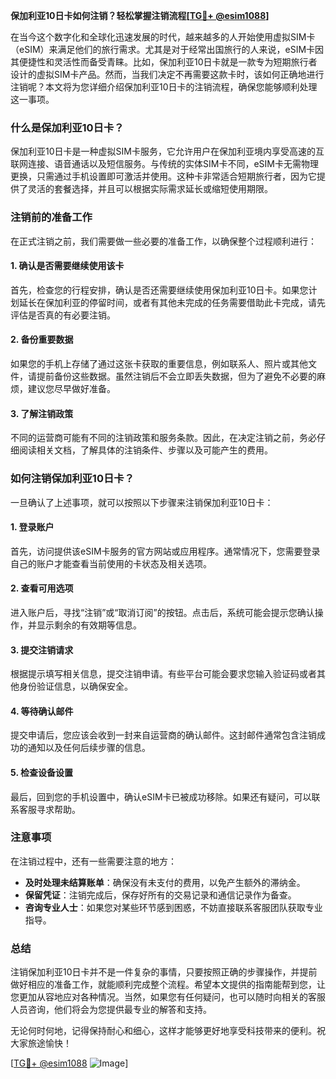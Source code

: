 **保加利亚10日卡如何注销？轻松掌握注销流程[[TG💪+ @esim1088](https://t.me/s/esim1088)]**

在当今这个数字化和全球化迅速发展的时代，越来越多的人开始使用虚拟SIM卡（eSIM）来满足他们的旅行需求。尤其是对于经常出国旅行的人来说，eSIM卡因其便捷性和灵活性而备受青睐。比如，保加利亚10日卡就是一款专为短期旅行者设计的虚拟SIM卡产品。然而，当我们决定不再需要这款卡时，该如何正确地进行注销呢？本文将为您详细介绍保加利亚10日卡的注销流程，确保您能够顺利处理这一事项。

### 什么是保加利亚10日卡？

保加利亚10日卡是一种虚拟SIM卡服务，它允许用户在保加利亚境内享受高速的互联网连接、语音通话以及短信服务。与传统的实体SIM卡不同，eSIM卡无需物理更换，只需通过手机设置即可激活并使用。这种卡非常适合短期旅行者，因为它提供了灵活的套餐选择，并且可以根据实际需求延长或缩短使用期限。

### 注销前的准备工作

在正式注销之前，我们需要做一些必要的准备工作，以确保整个过程顺利进行：

#### 1. 确认是否需要继续使用该卡
首先，检查您的行程安排，确认是否还需要继续使用保加利亚10日卡。如果您计划延长在保加利亚的停留时间，或者有其他未完成的任务需要借助此卡完成，请先评估是否真的有必要注销。

#### 2. 备份重要数据
如果您的手机上存储了通过这张卡获取的重要信息，例如联系人、照片或其他文件，请提前备份这些数据。虽然注销后不会立即丢失数据，但为了避免不必要的麻烦，建议您尽早做好准备。

#### 3. 了解注销政策
不同的运营商可能有不同的注销政策和服务条款。因此，在决定注销之前，务必仔细阅读相关文档，了解具体的注销条件、步骤以及可能产生的费用。

### 如何注销保加利亚10日卡？

一旦确认了上述事项，就可以按照以下步骤来注销保加利亚10日卡：

#### 1. 登录账户
首先，访问提供该eSIM卡服务的官方网站或应用程序。通常情况下，您需要登录自己的账户才能查看当前使用的卡状态及相关选项。

#### 2. 查看可用选项
进入账户后，寻找“注销”或“取消订阅”的按钮。点击后，系统可能会提示您确认操作，并显示剩余的有效期等信息。

#### 3. 提交注销请求
根据提示填写相关信息，提交注销申请。有些平台可能会要求您输入验证码或者其他身份验证信息，以确保安全。

#### 4. 等待确认邮件
提交申请后，您应该会收到一封来自运营商的确认邮件。这封邮件通常包含注销成功的通知以及任何后续步骤的信息。

#### 5. 检查设备设置
最后，回到您的手机设置中，确认eSIM卡已被成功移除。如果还有疑问，可以联系客服寻求帮助。

### 注意事项

在注销过程中，还有一些需要注意的地方：

- **及时处理未结算账单**：确保没有未支付的费用，以免产生额外的滞纳金。
- **保留凭证**：注销完成后，保存好所有的交易记录和通信记录作为备查。
- **咨询专业人士**：如果您对某些环节感到困惑，不妨直接联系客服团队获取专业指导。

### 总结

注销保加利亚10日卡并不是一件复杂的事情，只要按照正确的步骤操作，并提前做好相应的准备工作，就能顺利完成整个流程。希望本文提供的指南能帮到您，让您更加从容地应对各种情况。当然，如果您有任何疑问，也可以随时向相关的客服人员咨询，他们将会为您提供最专业的解答和支持。

无论何时何地，记得保持耐心和细心，这样才能够更好地享受科技带来的便利。祝大家旅途愉快！

[[TG💪+ @esim1088](https://t.me/s/esim1088) ![Image](https://i.postimg.cc/4NQfJmqS/Snipaste-2025-05-13-00-14-12.png)]